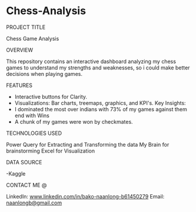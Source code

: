 # Chess-Analysis

PROJECT TITLE

Chess Game Analysis

OVERVIEW

This repository contains an interactive dashboard analyzing my chess games to understand my strengths and weaknesses, so i could make better decisions when playing games.

FEATURES

- Interactive buttons for Clarity.
- Visualizations: Bar charts, treemaps, graphics, and KPI's.
Key Insights: 
- I dominated the most over indians with 73% of my games against them end with Wins
- A chunk of my games were won by checkmates.

  
TECHNOLOGIES USED

Power Query for Extracting and Transforming the data
My Brain for brainstorming
Excel for Visualization

DATA SOURCE

-Kaggle

CONTACT ME @

LinkedIn: www.linkedin.com/in/bako-naanlong-b61450279
Email: naanlongb@gmail.com
